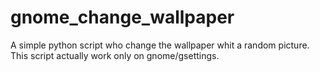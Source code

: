# gnome_change_wallpaper

A simple python script who change the wallpaper whit a random picture.
This script actually work only on gnome/gsettings.
